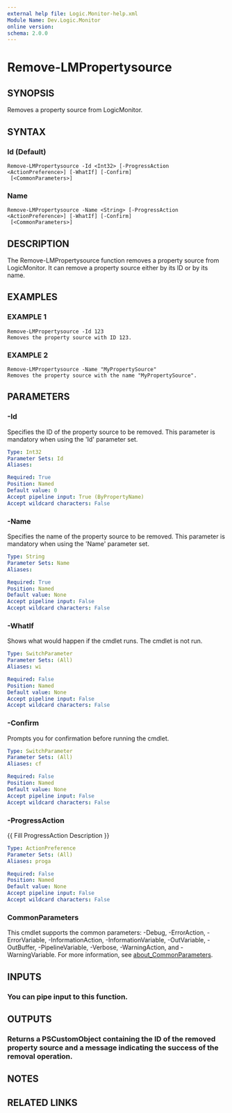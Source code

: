 ```yaml
---
external help file: Logic.Monitor-help.xml
Module Name: Dev.Logic.Monitor
online version:
schema: 2.0.0
---
```


# Remove-LMPropertysource

## SYNOPSIS
Removes a property source from LogicMonitor.

## SYNTAX

### Id (Default)
```
Remove-LMPropertysource -Id <Int32> [-ProgressAction <ActionPreference>] [-WhatIf] [-Confirm]
 [<CommonParameters>]
```

### Name
```
Remove-LMPropertysource -Name <String> [-ProgressAction <ActionPreference>] [-WhatIf] [-Confirm]
 [<CommonParameters>]
```

## DESCRIPTION
The Remove-LMPropertysource function removes a property source from LogicMonitor.
It can remove a property source either by its ID or by its name.

## EXAMPLES

### EXAMPLE 1
```
Remove-LMPropertysource -Id 123
Removes the property source with ID 123.
```

### EXAMPLE 2
```
Remove-LMPropertysource -Name "MyPropertySource"
Removes the property source with the name "MyPropertySource".
```

## PARAMETERS

### -Id
Specifies the ID of the property source to be removed.
This parameter is mandatory when using the 'Id' parameter set.

```yaml
Type: Int32
Parameter Sets: Id
Aliases:

Required: True
Position: Named
Default value: 0
Accept pipeline input: True (ByPropertyName)
Accept wildcard characters: False
```

### -Name
Specifies the name of the property source to be removed.
This parameter is mandatory when using the 'Name' parameter set.

```yaml
Type: String
Parameter Sets: Name
Aliases:

Required: True
Position: Named
Default value: None
Accept pipeline input: False
Accept wildcard characters: False
```

### -WhatIf
Shows what would happen if the cmdlet runs.
The cmdlet is not run.

```yaml
Type: SwitchParameter
Parameter Sets: (All)
Aliases: wi

Required: False
Position: Named
Default value: None
Accept pipeline input: False
Accept wildcard characters: False
```

### -Confirm
Prompts you for confirmation before running the cmdlet.

```yaml
Type: SwitchParameter
Parameter Sets: (All)
Aliases: cf

Required: False
Position: Named
Default value: None
Accept pipeline input: False
Accept wildcard characters: False
```

### -ProgressAction
{{ Fill ProgressAction Description }}

```yaml
Type: ActionPreference
Parameter Sets: (All)
Aliases: proga

Required: False
Position: Named
Default value: None
Accept pipeline input: False
Accept wildcard characters: False
```

### CommonParameters
This cmdlet supports the common parameters: -Debug, -ErrorAction, -ErrorVariable, -InformationAction, -InformationVariable, -OutVariable, -OutBuffer, -PipelineVariable, -Verbose, -WarningAction, and -WarningVariable. For more information, see [about_CommonParameters](http://go.microsoft.com/fwlink/?LinkID=113216).

## INPUTS

### You can pipe input to this function.
## OUTPUTS

### Returns a PSCustomObject containing the ID of the removed property source and a message indicating the success of the removal operation.
## NOTES

## RELATED LINKS

